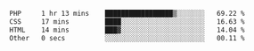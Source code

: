 
<!--START_SECTION:waka-->

```txt
PHP     1 hr 13 mins    █████████████████▒░░░░░░░   69.22 %
CSS     17 mins         ████░░░░░░░░░░░░░░░░░░░░░   16.63 %
HTML    14 mins         ███▓░░░░░░░░░░░░░░░░░░░░░   14.04 %
Other   0 secs          ░░░░░░░░░░░░░░░░░░░░░░░░░   00.11 %
```

<!--END_SECTION:waka-->
